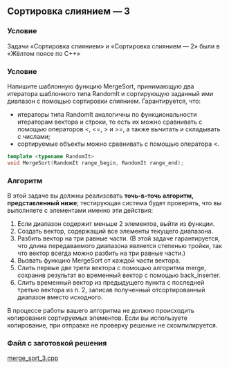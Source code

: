 ## Сортировка слиянием — 3 ##

### Условие ###

Задачи «Сортировка слиянием» и «Сортировка слиянием — 2» были в «Жёлтом поясе по С++»

### Условие ###

Напишите шаблонную функцию MergeSort, принимающую два итератора шаблонного типа RandomIt и сортирующую заданный ими диапазон с помощью сортировки слиянием. Гарантируется, что:

* итераторы типа RandomIt аналогичны по функциональности итераторам вектора и строки, то есть их можно сравнивать с помощью операторов <, <=, > и >=, а также вычитать и складывать с числами;
* сортируемые объекты можно сравнивать с помощью оператора <.

```cpp
template <typename RandomIt>
void MergeSort(RandomIt range_begin, RandomIt range_end);
```

### Алгоритм ###

В этой задаче вы должны реализовать **точь-в-точь алгоритм, представленный ниже**; тестирующая система будет проверять, что вы выполняете с элементами именно эти действия:

1. Если диапазон содержит меньше 2 элементов, выйти из функции.
2. Создать вектор, содержащий все элементы текущего диапазона.
3. Разбить вектор на три равные части. (В этой задаче гарантируется, что длина передаваемого диапазона является степенью тройки, так что вектор всегда можно разбить на три равные части.)
4. Вызвать функцию MergeSort от каждой части вектора.
5. Слить первые две трети вектора с помощью алгоритма merge, сохранив результат во временный вектор с помощью back_inserter.
6. Слить временный вектор из предыдущего пункта с последней третью вектора из п. 2, записав полученный отсортированный диапазон вместо исходного.

В процессе работы вашего алгоритма не должно происходить копирования сортируемых элементов. Если вы используете копирование, при отправке не проверку решение не скомпилируется.

### Файл с заготовкой решения ###

[merge_sort_3.cpp](https://github.com/Hitoku/basics-of-c-plus-plus-development-red-belt/blob/master/Week_5/06%20Programming%20Assignment/Source/merge_sort_3.cpp)